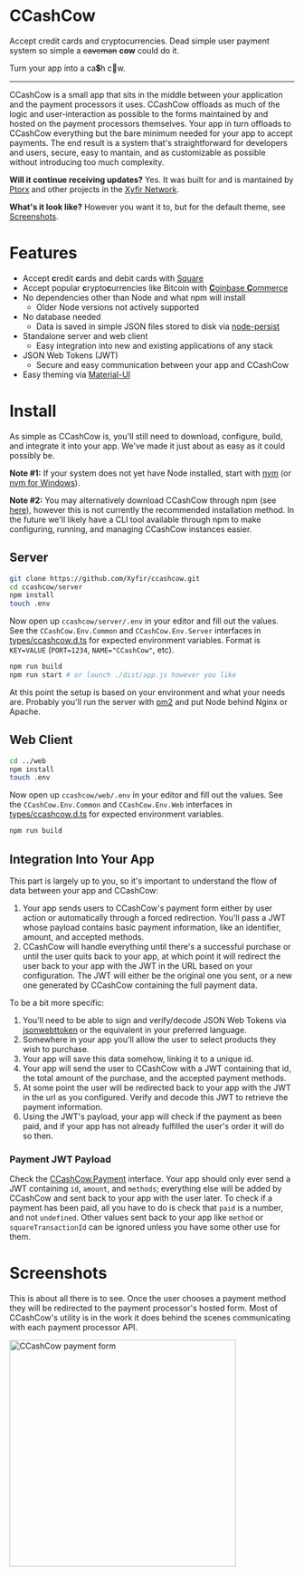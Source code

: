 # CCashCow

Accept credit cards and cryptocurrencies. Dead simple user payment system so simple a ~~caveman~~ **cow** could do it.

Turn your app into a ca💲h c🐄w.

---

CCashCow is a small app that sits in the middle between your application and the payment processors it uses. CCashCow offloads as much of the logic and user-interaction as possible to the forms maintained by and hosted on the payment processors themselves. Your app in turn offloads to CCashCow everything but the bare minimum needed for your app to accept payments. The end result is a system that's straightforward for developers and users, secure, easy to mantain, and as customizable as possible without introducing too much complexity.

**Will it continue receiving updates?** Yes. It was built for and is mantained by [Ptorx](https://ptorx.com) and other projects in the [Xyfir Network](https://www.xyfir.com/network).

**What's it look like?** However you want it to, but for the default theme, see [Screenshots](#screenshots).

# Features

- Accept **c**redit **c**ards and debit cards with [Square](https://squareup.com/i/XYFIRLLC00)
- Accept popular **c**rypto**c**urrencies like Bitcoin with [**C**oinbase **C**ommerce](https://commerce.coinbase.com/)
- No dependencies other than Node and what npm will install
  - Older Node versions not actively supported
- No database needed
  - Data is saved in simple JSON files stored to disk via [node-persist](https://www.npmjs.com/package/node-persist)
- Standalone server and web client
  - Easy integration into new and existing applications of any stack
- JSON Web Tokens (JWT)
  - Secure and easy communication between your app and CCashCow
- Easy theming via [Material-UI](https://material-ui.com/style/color/#color-tool)

# Install

As simple as CCashCow is, you'll still need to download, configure, build, and integrate it into your app. We've made it just about as easy as it could possibly be.

**Note #1:** If your system does not yet have Node installed, start with [nvm](https://github.com/creationix/nvm#install-script) (or [nvm for Windows](https://github.com/coreybutler/nvm-windows#node-version-manager-nvm-for-windows)).

**Note #2:** You may alternatively download CCashCow through npm (see [here](http://npmjs.com/package/ccashcow)), however this is not currently the recommended installation method. In the future we'll likely have a CLI tool available through npm to make configuring, running, and managing CCashCow instances easier.

## Server

```bash
git clone https://github.com/Xyfir/ccashcow.git
cd ccashcow/server
npm install
touch .env
```

Now open up `ccashcow/server/.env` in your editor and fill out the values. See the `CCashCow.Env.Common` and `CCashCow.Env.Server` interfaces in [types/ccashcow.d.ts](https://github.com/Xyfir/ccashcow/blob/master/types/ccashcow.d.ts) for expected environment variables. Format is `KEY=VALUE` (`PORT=1234`, `NAME="CCashCow"`, etc).

```bash
npm run build
npm run start # or launch ./dist/app.js however you like
```

At this point the setup is based on your environment and what your needs are. Probably you'll run the server with [pm2](https://www.npmjs.com/package/pm2) and put Node behind Nginx or Apache.

## Web Client

```bash
cd ../web
npm install
touch .env
```

Now open up `ccashcow/web/.env` in your editor and fill out the values. See the `CCashCow.Env.Common` and `CCashCow.Env.Web` interfaces in [types/ccashcow.d.ts](https://github.com/Xyfir/ccashcow/blob/master/types/ccashcow.d.ts) for expected environment variables.

```bash
npm run build
```

## Integration Into Your App

This part is largely up to you, so it's important to understand the flow of data between your app and CCashCow:

1. Your app sends users to CCashCow's payment form either by user action or automatically through a forced redirection. You'll pass a JWT whose payload contains basic payment information, like an identifier, amount, and accepted methods.
2. CCashCow will handle everything until there's a successful purchase or until the user quits back to your app, at which point it will redirect the user back to your app with the JWT in the URL based on your configuration. The JWT will either be the original one you sent, or a new one generated by CCashCow containing the full payment data.

To be a bit more specific:

1. You'll need to be able to sign and verify/decode JSON Web Tokens via [jsonwebttoken](https://www.npmjs.com/package/jsonwebtoken) or the equivalent in your preferred language.
2. Somewhere in your app you'll allow the user to select products they wish to purchase.
3. Your app will save this data somehow, linking it to a unique id.
4. Your app will send the user to CCashCow with a JWT containing that id, the total amount of the purchase, and the accepted payment methods.
5. At some point the user will be redirected back to your app with the JWT in the url as you configured. Verify and decode this JWT to retrieve the payment information.
6. Using the JWT's payload, your app will check if the payment as been paid, and if your app has not already fulfilled the user's order it will do so then.

### Payment JWT Payload

Check the [CCashCow.Payment](https://github.com/Xyfir/ccashcow/blob/master/types/ccashcow.d.ts) interface. Your app should only ever send a JWT containing `id`, `amount`, and `methods`; everything else will be added by CCashCow and sent back to your app with the user later. To check if a payment has been paid, all you have to do is check that `paid` is a number, and not `undefined`. Other values sent back to your app like `method` or `squareTransactionId` can be ignored unless you have some other use for them.

# Screenshots

This is about all there is to see. Once the user chooses a payment method they will be redirected to the payment processor's hosted form. Most of CCashCow's utility is in the work it does behind the scenes communicating with each payment processor API.

<img src="https://i.imgur.com/TRPkDfv.png" alt="CCashCow payment form" height="400px" />
